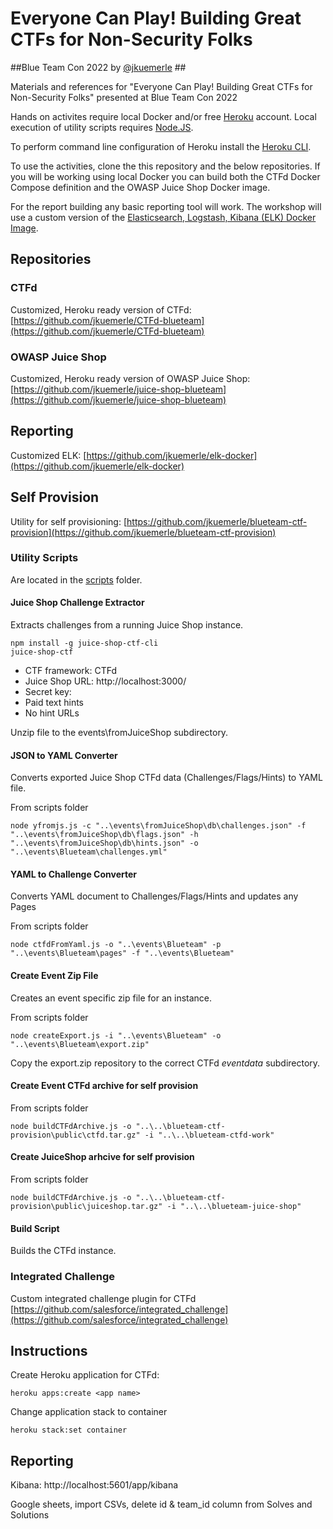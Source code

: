 # Everyone Can Play! Building Great CTFs for Non-Security Folks #
##Blue Team Con 2022 by [@jkuemerle](https://twitter.com/jkuemerle) ##

Materials and references for  "Everyone Can Play! Building Great CTFs for Non-Security Folks" presented at Blue Team Con 2022

Hands on activites require local Docker and/or free [Heroku](https://www.heroku.com) account. Local execution of utility scripts requires [Node.JS](https://nodejs.org/).

To perform command line configuration of Heroku install the [Heroku CLI](https://devcenter.heroku.com/articles/heroku-cli).

To use the activities, clone the this repository and the below repositories. If you will be working using local Docker you can build both the CTFd Docker Compose definition and the OWASP Juice Shop Docker image.

For the report building any basic reporting tool will work. The workshop will use a custom version of the [Elasticsearch, Logstash, Kibana (ELK) Docker Image](https://github.com/jkuemerle/elk-docker).

## Repositories ##

### CTFd ###
Customized, Heroku ready version of CTFd: [https://github.com/jkuemerle/CTFd-blueteam](https://github.com/jkuemerle/CTFd-blueteam)

### OWASP Juice Shop ###
Customized, Heroku ready version of OWASP Juice Shop: [https://github.com/jkuemerle/juice-shop-blueteam](https://github.com/jkuemerle/juice-shop-blueteam)

## Reporting ##
Customized ELK: [https://github.com/jkuemerle/elk-docker](https://github.com/jkuemerle/elk-docker)

## Self Provision ##
Utility for self provisioning: [https://github.com/jkuemerle/blueteam-ctf-provision](https://github.com/jkuemerle/blueteam-ctf-provision)

### Utility Scripts ###
Are located in the [scripts](scripts) folder.

#### Juice Shop Challenge Extractor ####

Extracts challenges from a running Juice Shop instance.
```
npm install -g juice-shop-ctf-cli
juice-shop-ctf
```

* CTF framework: CTFd
* Juice Shop URL: http://localhost:3000/ 
* Secret key: 
* Paid text hints
* No hint URLs

Unzip file to the events\fromJuiceShop subdirectory.

#### JSON to YAML Converter ####
Converts exported Juice Shop CTFd data (Challenges/Flags/Hints) to YAML file.

From scripts folder
```
node yfromjs.js -c "..\events\fromJuiceShop\db\challenges.json" -f "..\events\fromJuiceShop\db\flags.json" -h "..\events\fromJuiceShop\db\hints.json" -o "..\events\Blueteam\challenges.yml"
```

#### YAML to Challenge Converter ####

Converts YAML document to Challenges/Flags/Hints and updates any Pages

From scripts folder
```
node ctfdFromYaml.js -o "..\events\Blueteam" -p "..\events\Blueteam\pages" -f "..\events\Blueteam"
```

#### Create Event Zip File ####

Creates an event specific zip file for an instance.

From scripts folder
```
node createExport.js -i "..\events\Blueteam" -o "..\events\Blueteam\export.zip"
```

Copy the export.zip repository to the correct CTFd *eventdata* subdirectory.

#### Create Event CTFd archive for self provision ####
From scripts folder
```
node buildCTFdArchive.js -o "..\..\blueteam-ctf-provision\public\ctfd.tar.gz" -i "..\..\blueteam-ctfd-work"
```

#### Create JuiceShop arhcive for self provision ####
From scripts folder
```
node buildCTFdArchive.js -o "..\..\blueteam-ctf-provision\public\juiceshop.tar.gz" -i "..\..\blueteam-juice-shop"
```

#### Build Script ####

Builds the CTFd instance.


### Integrated Challenge ###

Custom integrated challenge plugin for CTFd [https://github.com/salesforce/integrated_challenge](https://github.com/salesforce/integrated_challenge)


## Instructions ##

Create Heroku application for CTFd: 
```
heroku apps:create <app name>
```

Change application stack to container 
````
heroku stack:set container
````

## Reporting ##
Kibana: http://localhost:5601/app/kibana

Google sheets, import CSVs, delete id & team_id column from Solves and Solutions

